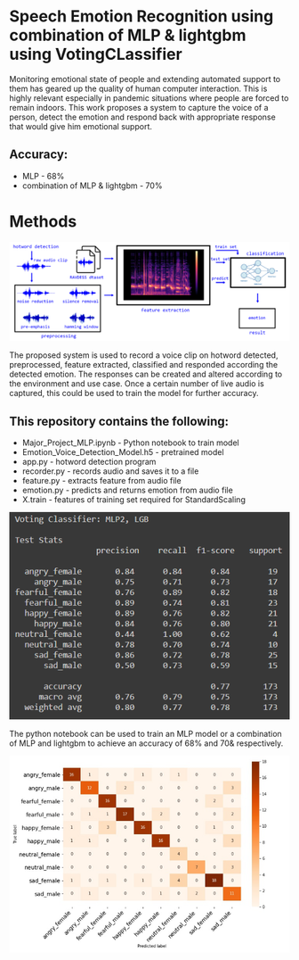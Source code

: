# Speech Emotion Recognition using combination of MLP & lightgbm using VotingCLassifier

Monitoring emotional state of people and extending automated support to them has geared up the quality of human computer interaction. This is highly relevant especially in pandemic situations where people are forced to remain indoors. This work proposes a system to capture the voice of a person, detect the emotion and respond back with appropriate response that would give him emotional support.

## Accuracy:
* MLP - 68%
* combination of MLP & lightgbm - 70%

# Methods
![](images/audio.jpg?raw=true)

The proposed system is used to record a voice clip on hotword detected, preprocessed, feature extracted, classified and responded according the detected emotion. The responses can be created and altered according to the environment and use case. Once a certain number of live audio is captured, this could be used to train the model for further accuracy.

## This repository contains the following:

* Major_Project_MLP.ipynb - Python notebook to train model
* Emotion_Voice_Detection_Model.h5 - pretrained model
* app.py - hotword detection program
* recorder.py - records audio and saves it to a file
* feature.py - extracts feature from audio file
* emotion.py - predicts and returns emotion from audio file
* X.train - features of training set required for StandardScaling

![](images/test.png?raw=true)

The python notebook can be used to train an MLP model or a combination of MLP and lightgbm to achieve an accuracy of 68% and 70& respectively.

![](images/confusion_matrix_test.jpg?raw=true)
